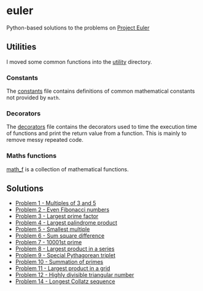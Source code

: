 # euler

Python-based solutions to the problems on [Project Euler](https://projecteuler.net/)

## Utilities

I moved some common functions into the [utility](utility) directory.

### Constants

The [constants](utility/constants.py) file contains definitions of common mathematical constants not provided by `math`.

### Decorators

The [decorators](utility/decorators.py) file contains the decorators used to time the execution time of functions and print the return value from a function. This is mainly to remove messy repeated code.

### Maths functions

[math_f](utility/math_f.py) is a collection of mathematical functions.

## Solutions

-   [Problem 1 - Multiples of 3 and 5](problem1.py)
-   [Problem 2 - Even Fibonacci numbers](problem2.py)
-   [Problem 3 - Largest prime factor](problem3.py)
-   [Problem 4 - Largest palindrome product](problem4.py)
-   [Problem 5 - Smallest multiple](problem5.py)
-   [Problem 6 - Sum square difference](problem6.py)
-   [Problem 7 - 10001st prime](problem7.py)
-   [Problem 8 - Largest product in a series](problem8.py)
-   [Problem 9 - Special Pythagorean triplet](problem9.py)
-   [Problem 10 - Summation of primes](problem10.py)
-   [Problem 11 - Largest product in a grid](problem11.py)
-   [Problem 12 - Highly divisible triangular number](problem12.py)
-   [Problem 14 - Longest Collatz sequence](problem14.py)
